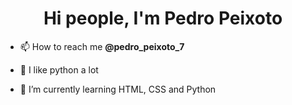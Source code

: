 <h1 align="center">Hi people, I'm Pedro Peixoto</h1>

- 📫 How to reach me **@pedro_peixoto_7**

- 🐍 I like python a lot

- 🌱 I’m currently learning HTML, CSS and Python

<!--
**pedro-peixoto-23/pedro-peixoto-23** is a ✨ _special_ ✨ repository because its `README.md` (this file) appears on your GitHub profile.

Here are some ideas to get you started:

- 🔭 I’m currently working on ...
- 🌱 I’m currently learning ...
- 👯 I’m looking to collaborate on ...
- 🤔 I’m looking for help with ...
- 💬 Ask me about ...
- 📫 How to reach me: ...
- 😄 Pronouns: ...
- ⚡ Fun fact: ...
-->
